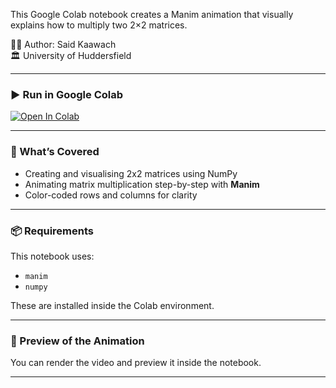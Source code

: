 This Google Colab notebook creates a Manim animation that visually explains how to multiply two 2×2 matrices.

👨‍🏫 Author: Said Kaawach  
🏛️ University of Huddersfield

---

### ▶️ Run in Google Colab

[![Open In Colab](https://colab.research.google.com/drive/163QxVEDv4NBt5TqhQX6ms_9Ywm_Z1v_h#scrollTo=v6hZMaPLZh6F)](https://colab.research.google.com/github/SaidKaawach/manim-matrix-multiplication/blob/main/Matrix_Multiplication_Manim.ipynb)

---

### 🧮 What’s Covered
- Creating and visualising 2x2 matrices using NumPy
- Animating matrix multiplication step-by-step with **Manim**
- Color-coded rows and columns for clarity

---

### 📦 Requirements
This notebook uses:

- `manim`
- `numpy`

These are installed inside the Colab environment.

---

### 🔧 Preview of the Animation

You can render the video and preview it inside the notebook.

---
